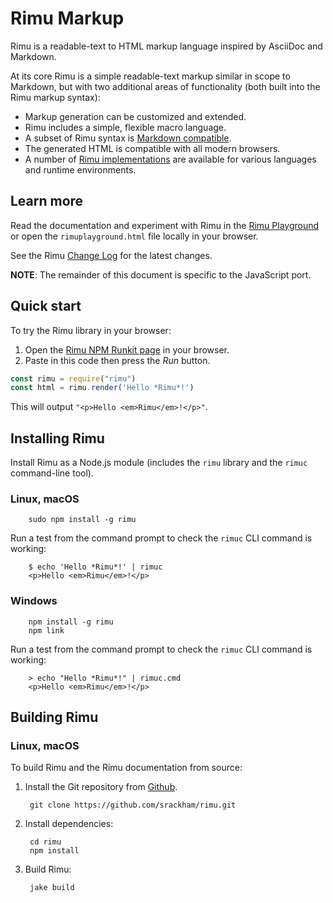 # Rimu Markup

Rimu is a readable-text to HTML markup language inspired by AsciiDoc
and Markdown.

At its core Rimu is a simple readable-text markup similar in scope to
Markdown, but with two additional areas of functionality (both built
into the Rimu markup syntax):

- Markup generation can be customized and extended.
- Rimu includes a simple, flexible macro language.
- A subset of Rimu syntax is [Markdown
  compatible](http://srackham.github.io/rimu/tips.html#markdown-compatible).
- The generated HTML is compatible with all modern browsers.
- A number of [Rimu
  implementations](http://srackham.github.io/rimu/reference.html#rimu-implementations)
  are available for various languages and runtime environments.


## Learn more
Read the documentation and experiment with Rimu in the [Rimu
Playground](http://srackham.github.io/rimu/rimuplayground.html) or open the
`rimuplayground.html` file locally in your browser.

See the Rimu [Change Log](http://srackham.github.io/rimu/changelog.html) for
the latest changes.

**NOTE**: The remainder of this document is specific to the JavaScript port.


## Quick start
To try the Rimu library in your browser:

1. Open the [Rimu NPM Runkit page](https://npm.runkit.com/rimu) in your browser.
2. Paste in this code then press the _Run_ button.
``` javascript
const rimu = require("rimu")
const html = rimu.render('Hello *Rimu*!')
```
This will output `"<p>Hello <em>Rimu</em>!</p>"`.

## Installing Rimu
Install Rimu as a Node.js module (includes the `rimu` library and the
`rimuc` command-line tool).

### Linux, macOS
        sudo npm install -g rimu

Run a test from the command prompt to check the `rimuc` CLI command is
working:

        $ echo 'Hello *Rimu*!' | rimuc
        <p>Hello <em>Rimu</em>!</p>

### Windows
        npm install -g rimu
        npm link

Run a test from the command prompt to check the `rimuc` CLI command is
working:

        > echo "Hello *Rimu*!" | rimuc.cmd
        <p>Hello <em>Rimu</em>!</p>


## Building Rimu
### Linux, macOS
To build Rimu and the Rimu documentation from source:

1. Install the Git repository from [Github](https://github.com/srackham/rimu).

        git clone https://github.com/srackham/rimu.git

2. Install dependencies:

        cd rimu
        npm install

3. Build Rimu:

        jake build